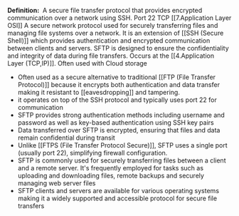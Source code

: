 **Definition:** 
 A secure file transfer protocol that provides encrypted communication over a network using SSH.
Port 22 TCP [[7.Application Layer OSI]]
A secure network protocol used for securely transferring files and managing file systems over a network. It is an extension of [[SSH (Secure Shell)]] which provides authentication and encrypted communication between clients and servers. SFTP is designed to ensure the confidentiality and integrity of data during file transfers. Occurs at the [[4.Application Layer (TCP,IP)]]. Often used with Cloud storage
- Often used as a secure alternative to traditional [[FTP (File Transfer Protocol)]] because it encrypts both authentication and data transfer making it resistant to [[eavesdropping]] and tampering.
- it operates on top of the SSH protocol and typically uses port 22 for communication
- SFTP provides strong authentication methods including username and password as well as key-based authentication using SSH key pairs
- Data transferred over SFTP is encrypted, ensuring that files and data remain confidential during transit
- Unlike [[FTPS (File Transfer Protocol Secure)]], SFTP uses a single port (usually port 22), simplifying firewall configuration.
- SFTP is commonly used for securely transferring files between a client and a remote server. It's frequently employed for tasks such as uploading and downloading files, remote backups and securely managing web server files
- SFTP clients and servers are available for various operating systems making it a widely supported and accessible protocol for secure file transfers
